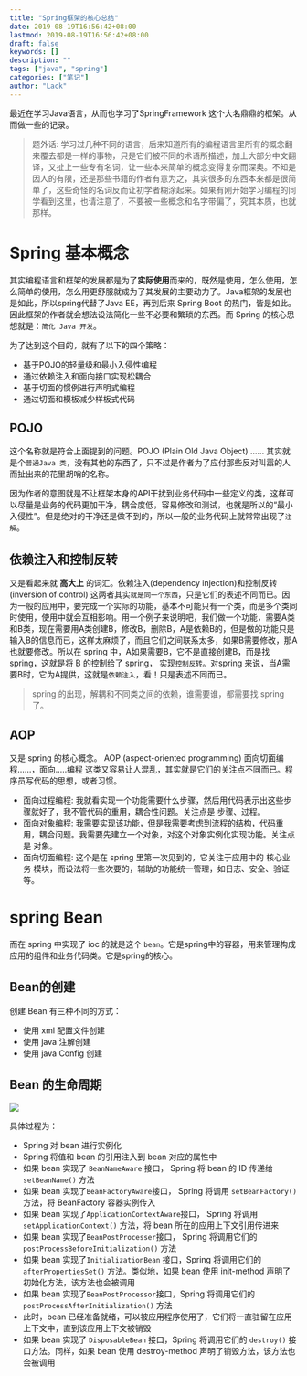 ```yaml
---
title: "Spring框架的核心总结"
date: 2019-08-19T16:56:42+08:00
lastmod: 2019-08-19T16:56:42+08:00
draft: false
keywords: []
description: ""
tags: ["java", "spring"]
categories: ["笔记"]
author: "Lack"
---
```


最近在学习Java语言，从而也学习了SpringFramework 这个大名鼎鼎的框架。从而做一些的记录。

> 题外话: 学习过几种不同的语言，后来知道所有的编程语言里所有的概念翻来覆去都是一样的事物，只是它们被不同的术语所描述，加上大部分中文翻译，又扯上一些专有名词，让一些本来简单的概念变得复杂而深奥。不知是因人的有限，还是那些书籍的作者有意为之，其实很多的东西本来都是很简单了，这些奇怪的名词反而让初学者糊涂起来。如果有刚开始学习编程的同学看到这里，也请注意了，不要被一些概念和名字带偏了，究其本质，也就那样。

# Spring 基本概念

其实编程语言和框架的发展都是为了**实际使用**而来的，既然是使用，怎么使用，怎么简单的使用，怎么用更舒服就成为了其发展的主要动力了。Java框架的发展也是如此，所以spring代替了Java EE，再到后来 Spring Boot 的热门，皆是如此。因此框架的作者就会想法设法简化一些不必要和繁琐的东西。而 Spring 的核心思想就是：`简化 Java 开发`。

为了达到这个目的，就有了以下的四个策略：

- 基于POJO的轻量级和最小入侵性编程
- 通过依赖注入和面向接口实现松耦合
- 基于切面的惯例进行声明式编程
- 通过切面和模板减少样板式代码

## POJO
这个名称就是符合上面提到的问题。POJO  (Plain Old Java Object) ...... 其实就是个`普通Java 类`，没有其他的东西了，只不过是作者为了应付那些反对叫嚣的人而扯出来的花里胡哨的名称。

因为作者的意图就是不让框架本身的API干扰到业务代码中一些定义的类，这样可以尽量是业务的代码更加干净，耦合度低，容易修改和测试，也就是所以的“最小入侵性”。但是绝对的干净还是做不到的，所以一般的业务代码上就常常出现了`注解`。

## 依赖注入和控制反转
又是看起来就 **高大上** 的词汇。依赖注入(dependency injection)和控制反转(inversion of control) 这两者其实`就是同一个东西`，只是它们的表述不同而已。因为一般的应用中，要完成一个实际的功能，基本不可能只有一个类，而是多个类同时使用，使用中就会互相影响。用一个例子来说明吧，我们做一个功能，需要A类和B类，现在需要用A类创建B，修改B，删除B，A是依赖B的，但是做的功能只是输入B的信息而已，这样太麻烦了，而且它们之间联系太多，如果B需要修改，那A也就要修改。所以在 spring 中，A如果需要B，它不是直接创建B，而是找 spring，这就是将 B 的控制给了 spring， 实现`控制反转`。对spring 来说，当A需要B时，它为A提供，这就是`依赖注入`，看！只是表述不同而已。

> spring 的出现，解耦和不同类之间的依赖，谁需要谁，都需要找 spring了。

## AOP
又是 spring  的核心概念。 AOP (aspect-oriented programming) 面向切面编程......，面向.....编程 这类又容易让人混乱，其实就是它们的关注点不同而已。程序员写代码的思想，或者习惯。
- 面向过程编程:  我就看实现一个功能需要什么步骤，然后用代码表示出这些步骤就好了，我不管代码的重用，耦合性问题。关注点是 步骤、过程。
- 面向对象编程: 我需要实现该功能，但是我需要考虑到流程的结构，代码重用，耦合问题。我需要先建立一个对象，对这个对象实例化实现功能。关注点是 对象。
- 面向切面编程: 这个是在 spring 里第一次见到的，它关注于应用中的 核心业务 模块，而设法将一些次要的，辅助的功能统一管理，如日志、安全、验证等。

# spring Bean
而在 spring 中实现了 ioc 的就是这个 `bean`。它是spring中的容器，用来管理构成应用的组件和业务代码类。它是spring的核心。

## Bean的创建
创建 Bean 有三种不同的方式：
- 使用 xml 配置文件创建
- 使用 java 注解创建
- 使用 java Config 创建

## Bean 的生命周期

![](https://img2018.cnblogs.com/blog/1219190/201908/1219190-20190819211607950-708913569.png)

具体过程为：
- Spring 对 bean 进行实例化
- Spring 将值和 bean 的引用注入到 bean 对应的属性中
- 如果 bean 实现了 `BeanNameAware` 接口， Spring 将 bean 的 ID 传递给 `setBeanName()` 方法
- 如果 bean 实现了`BeanFactoryAware`接口， Spring 将调用 `setBeanFactory()` 方法，将 BeanFactory 容器实例传入
- 如果 bean 实现了`ApplicationContextAware`接口， Spring 将调用 `setApplicationContext()` 方法，将 bean 所在的应用上下文引用传进来
- 如果 bean 实现了`BeanPostProcesser`接口， Spring 将调用它们的 `postProcessBeforeInitialization()` 方法
- 如果 bean 实现了`InitializationBean` 接口，Spring 将调用它们的 `afterPropertiesSet()` 方法。类似地，如果 bean 使用 init-method 声明了初始化方法，该方法也会被调用
- 如果 bean 实现了`BeanPostProcessor`接口，Spring 将调用它们的 `postProcessAfterInitialization()` 方法
- 此时，bean 已经准备就绪，可以被应用程序使用了，它们将一直驻留在应用上下文中，直到该应用上下文被销毁
- 如果 bean 实现了  `DisposableBean` 接口，Spring 将调用它们的 `destroy()` 接口方法。同样，如果 bean 使用 destroy-method 声明了销毁方法，该方法也会被调用
